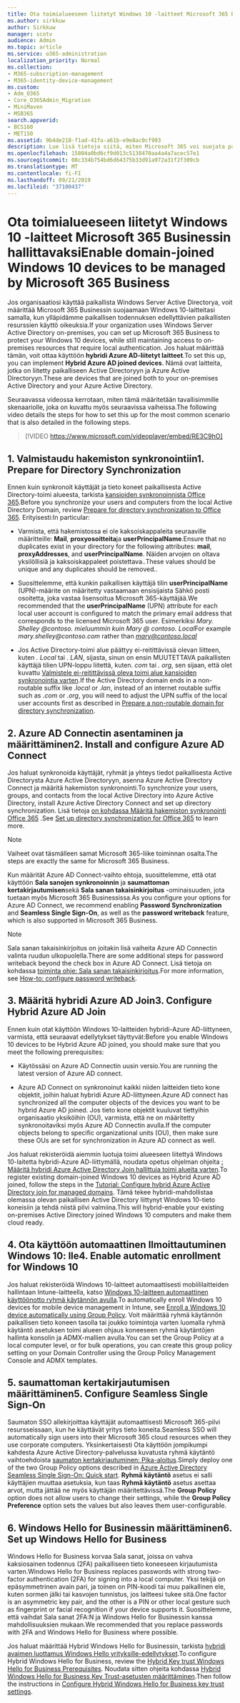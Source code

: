 ```yaml
---
title: Ota toimialueeseen liitetyt Windows 10 -laitteet Microsoft 365 Businessin hallittavaksi
ms.author: sirkkuw
author: Sirkkuw
manager: scotv
audience: Admin
ms.topic: article
ms.service: o365-administration
localization_priority: Normal
ms.collection:
- M365-subscription-management
- M365-identity-device-management
ms.custom:
- Adm_O365
- Core_O365Admin_Migration
- MiniMaven
- MSB365
search.appverid:
- BCS160
- MET150
ms.assetid: 9b4de218-f1ad-41fa-a61b-e9e8ac0cf993
description: Lue lisä tietoja siitä, miten Microsoft 365 voi suojata paikallisia mainoksia, jotka on liitetty Windows 10-laitteisiin.
ms.openlocfilehash: 15804a0bd6cf9d013c5138470aa4a4a7acec57e1
ms.sourcegitcommit: 08c334b754bd6d64375b33d91a972a31f2f309cb
ms.translationtype: MT
ms.contentlocale: fi-FI
ms.lasthandoff: 09/21/2019
ms.locfileid: "37100437"
---
```

# <a name="enable-domain-joined-windows-10-devices-to-be-managed-by-microsoft-365-business"></a><span data-ttu-id="27afe-103">Ota toimialueeseen liitetyt Windows 10 -laitteet Microsoft 365 Businessin hallittavaksi</span><span class="sxs-lookup"><span data-stu-id="27afe-103">Enable domain-joined Windows 10 devices to be managed by Microsoft 365 Business</span></span>

<span data-ttu-id="27afe-104">Jos organisaatiosi käyttää paikallista Windows Server Active Directorya, voit määrittää Microsoft 365 Businessin suojaamaan Windows 10-laitteitasi samalla, kun ylläpidämme paikallisen todennuksen edellyttävien paikallisten resurssien käyttö oikeuksia.</span><span class="sxs-lookup"><span data-stu-id="27afe-104">If your organization uses Windows Server Active Directory on-premises, you can set up Microsoft 365 Business to protect your Windows 10 devices, while still maintaining access to on-premises resources that require local authentication.</span></span>
<span data-ttu-id="27afe-105">Jos haluat määrittää tämän, voit ottaa käyttöön **hybridi Azure AD-liitetyt laitteet**.</span><span class="sxs-lookup"><span data-stu-id="27afe-105">To set this up, you can implement **Hybrid Azure AD joined devices**.</span></span> <span data-ttu-id="27afe-106">Nämä ovat laitteita, jotka on liitetty paikalliseen Active Directoryyn ja Azure Active Directoryyn.</span><span class="sxs-lookup"><span data-stu-id="27afe-106">These are devices that are joined both to your on-premises Active Directory and your Azure Active Directory.</span></span>

<span data-ttu-id="27afe-107">Seuraavassa videossa kerrotaan, miten tämä määritetään tavallisimmille skenaariolle, joka on kuvattu myös seuraavissa vaiheissa.</span><span class="sxs-lookup"><span data-stu-id="27afe-107">The following video details the steps for how to set this up for the most common scenario that is also detailed in the following steps.</span></span>

> [!VIDEO https://www.microsoft.com/videoplayer/embed/RE3C9hO]
  

## <a name="1-prepare-for-directory-synchronization"></a><span data-ttu-id="27afe-108">1. Valmistaudu hakemiston synkronointiin</span><span class="sxs-lookup"><span data-stu-id="27afe-108">1. Prepare for Directory Synchronization</span></span> 

<span data-ttu-id="27afe-109">Ennen kuin synkronoit käyttäjät ja tieto koneet paikallisesta Active Directory-toimi alueesta, tarkista [kansioiden synkronoinnista Office 365](https://docs.microsoft.com/office365/enterprise/prepare-for-directory-synchronization).</span><span class="sxs-lookup"><span data-stu-id="27afe-109">Before you synchronize your users and computers from the local Active Directory Domain, review [Prepare for directory synchronization to Office 365](https://docs.microsoft.com/office365/enterprise/prepare-for-directory-synchronization).</span></span> <span data-ttu-id="27afe-110">Erityisesti:</span><span class="sxs-lookup"><span data-stu-id="27afe-110">In particular:</span></span>

   - <span data-ttu-id="27afe-111">Varmista, että hakemistossa ei ole kaksoiskappaleita seuraaville määritteille: **Mail**, **proxyosoitteita**ja **userPrincipalName**.</span><span class="sxs-lookup"><span data-stu-id="27afe-111">Ensure that no duplicates exist in your directory for the following attributes: **mail**, **proxyAddresses**, and **userPrincipalName**.</span></span> <span data-ttu-id="27afe-112">Näiden arvojen on oltava yksilöllisiä ja kaksoiskappaleet poistettava..</span><span class="sxs-lookup"><span data-stu-id="27afe-112">These values should be unique and any duplicates should be removed..</span></span>
   
   - <span data-ttu-id="27afe-113">Suosittelemme, että kunkin paikallisen käyttäjä tilin **userPrincipalName** (UPN)-määrite on määritetty vastaamaan ensisijaista Sähkö posti osoitetta, joka vastaa lisensoitua Microsoft 365-käyttäjää.</span><span class="sxs-lookup"><span data-stu-id="27afe-113">We recommended that the **userPrincipalName** (UPN) attribute for each local user account is configured to match the primary email address that corresponds to the licensed Microsoft 365 user.</span></span> <span data-ttu-id="27afe-114">Esimerkiksi *Mary. Shelley @<span>contoso.<span> mieluummin kuin* *Mary @ contoso. Local*</span><span class="sxs-lookup"><span data-stu-id="27afe-114">For example *mary.shelley@<span>contoso.<span>com* rather than *mary@contoso.local*</span></span>
   
   - <span data-ttu-id="27afe-115">Jos Active Directory-toimi alue päättyy ei-reitittävissä olevan liitteen, kuten *. Local* tai *. LAN*, sijasta, sinun on ensin MUUTETTAVA paikallisten käyttäjä tilien UPN-loppu liitettä, kuten. *com* tai *. org*, sen sijaan, että olet kuvattu [Valmistele ei-reitittävissä oleva toimi alue kansioiden synkronointia varten](https://docs.microsoft.com/office365/enterprise/prepare-a-non-routable-domain-for-directory-synchronization).</span><span class="sxs-lookup"><span data-stu-id="27afe-115">If the Active Directory domain ends in a non-routable suffix like *.local* or *.lan*, instead of an internet routable suffix such as *.com* or *.org*, you will need to adjust the UPN suffix of the local user accounts first as described in [Prepare a non-routable domain for directory synchronization](https://docs.microsoft.com/office365/enterprise/prepare-a-non-routable-domain-for-directory-synchronization).</span></span> 

## <a name="2-install-and-configure-azure-ad-connect"></a><span data-ttu-id="27afe-116">2. Azure AD Connectin asentaminen ja määrittäminen</span><span class="sxs-lookup"><span data-stu-id="27afe-116">2. Install and configure Azure AD Connect</span></span>

<span data-ttu-id="27afe-117">Jos haluat synkronoida käyttäjät, ryhmät ja yhteys tiedot paikallisesta Active Directorysta Azure Active Directoryyn, asenna Azure Active Directory Connect ja määritä hakemiston synkronointi.</span><span class="sxs-lookup"><span data-stu-id="27afe-117">To synchronize your users, groups, and contacts from the local Active Directory into Azure Active Directory, install Azure Active Directory Connect and set up directory synchronization.</span></span> <span data-ttu-id="27afe-118">Lisä tietoja [on kohdassa Määritä hakemiston synkronointi Office 365](https://support.office.com/article/1b3b5318-6977-42ed-b5c7-96fa74b08846) .</span><span class="sxs-lookup"><span data-stu-id="27afe-118">See [Set up directory synchronization for Office 365](https://support.office.com/article/1b3b5318-6977-42ed-b5c7-96fa74b08846) to learn more.</span></span>

> [!NOTE]
> <span data-ttu-id="27afe-119">Vaiheet ovat täsmälleen samat Microsoft 365-liike toiminnan osalta.</span><span class="sxs-lookup"><span data-stu-id="27afe-119">The steps are exactly the same for Microsoft 365 Business.</span></span> 

<span data-ttu-id="27afe-120">Kun määrität Azure AD Connect-vaihto ehtoja, suosittelemme, että otat käyttöön **Sala sanojen synkronoinnin** ja **saumattoman kertakirjautumisen**sekä **Sala sanan takaisinkirjoitus** -ominaisuuden, jota tuetaan myös Microsoft 365 Businessissa.</span><span class="sxs-lookup"><span data-stu-id="27afe-120">As you configure your options for Azure AD Connect, we recommend enabling **Password Synchronization** and **Seamless Single Sign-On**, as well as the **password writeback** feature, which is also supported in Microsoft 365 Business.</span></span>

> [!NOTE]
> <span data-ttu-id="27afe-121">Sala sanan takaisinkirjoitus on joitakin lisä vaiheita Azure AD Connectin valinta ruudun ulkopuolella.</span><span class="sxs-lookup"><span data-stu-id="27afe-121">There are some additional steps for password writeback beyond the check box in Azure AD Connect.</span></span> <span data-ttu-id="27afe-122">Lisä tietoja on kohdassa [toiminta ohje: Sala sanan takaisinkirjoitus](https://docs.microsoft.com/azure/active-directory/authentication/howto-sspr-writeback).</span><span class="sxs-lookup"><span data-stu-id="27afe-122">For more information, see [How-to: configure password writeback](https://docs.microsoft.com/azure/active-directory/authentication/howto-sspr-writeback).</span></span> 

## <a name="3-configure-hybrid-azure-ad-join"></a><span data-ttu-id="27afe-123">3. Määritä hybridi Azure AD Join</span><span class="sxs-lookup"><span data-stu-id="27afe-123">3. Configure Hybrid Azure AD Join</span></span>

<span data-ttu-id="27afe-124">Ennen kuin otat käyttöön Windows 10-laitteiden hybridi-Azure AD-liittyneen, varmista, että seuraavat edellytykset täyttyvät:</span><span class="sxs-lookup"><span data-stu-id="27afe-124">Before you enable Windows 10 devices to be Hybrid Azure AD joined, you should make sure that you meet the following prerequisites:</span></span>

   - <span data-ttu-id="27afe-125">Käytössäsi on Azure AD Connectin uusin versio.</span><span class="sxs-lookup"><span data-stu-id="27afe-125">You are running the latest version of Azure AD connect.</span></span>

   - <span data-ttu-id="27afe-126">Azure AD Connect on synkronoinut kaikki niiden laitteiden tieto kone objektit, joihin haluat hybridi Azure AD-liittyneen.</span><span class="sxs-lookup"><span data-stu-id="27afe-126">Azure AD connect has synchronized all the computer objects of the devices you want to be hybrid Azure AD joined.</span></span> <span data-ttu-id="27afe-127">Jos tieto kone objektit kuuluvat tiettyihin organisaatio yksiköihin (OU), varmista, että ne on määritetty synkronoitaviksi myös Azure AD Connectin avulla.</span><span class="sxs-lookup"><span data-stu-id="27afe-127">If the computer objects belong to specific organizational units (OU), then make sure these OUs are set for synchronization in Azure AD connect as well.</span></span>

<span data-ttu-id="27afe-128">Jos haluat rekisteröidä aiemmin luotuja toimi alueeseen liitettyä Windows 10-laitetta hybridi-Azure AD-liittymällä, noudata opetus ohjelman ohjeita [: Määritä hybridi Azure Active Directory Join hallittuja toimi alueita varten](https://docs.microsoft.com/azure/active-directory/devices/hybrid-azuread-join-managed-domains#configure-hybrid-azure-ad-join).</span><span class="sxs-lookup"><span data-stu-id="27afe-128">To register existing domain-joined Windows 10 devices as Hybrid Azure AD joined, follow the steps in the [Tutorial: Configure hybrid Azure Active Directory join for managed domains](https://docs.microsoft.com/azure/active-directory/devices/hybrid-azuread-join-managed-domains#configure-hybrid-azure-ad-join).</span></span> <span data-ttu-id="27afe-129">Tämä tekee hybridi-mahdollistaa olemassa olevan paikallisen Active Directory liittynyt Windows 10-tieto koneisiin ja tehdä niistä pilvi valmiina.</span><span class="sxs-lookup"><span data-stu-id="27afe-129">This will hybrid-enable your existing on-premises Active Directory joined Windows 10 computers and make them cloud ready.</span></span>
    
## <a name="4-enable-automatic-enrollment-for-windows-10"></a><span data-ttu-id="27afe-130">4. Ota käyttöön automaattinen Ilmoittautuminen Windows 10: lle</span><span class="sxs-lookup"><span data-stu-id="27afe-130">4. Enable automatic enrollment for Windows 10</span></span>

 <span data-ttu-id="27afe-131">Jos haluat rekisteröidä Windows 10-laitteet automaattisesti mobiililaitteiden hallintaan Intune-laitteella, katso [Windows 10-laitteen automaattinen käyttöönotto ryhmä käytännön avulla](https://docs.microsoft.com/windows/client-management/mdm/enroll-a-windows-10-device-automatically-using-group-policy).</span><span class="sxs-lookup"><span data-stu-id="27afe-131">To automatically enroll Windows 10 devices for mobile device management in Intune, see [Enroll a Windows 10 device automatically using Group Policy](https://docs.microsoft.com/windows/client-management/mdm/enroll-a-windows-10-device-automatically-using-group-policy).</span></span> <span data-ttu-id="27afe-132">Voit määrittää ryhmä käytännön paikallisen tieto koneen tasolla tai joukko toimintoja varten luomalla ryhmä käytäntö asetuksen toimi alueen ohjaus koneeseen ryhmä käytäntöjen hallinta konsolin ja ADMX-mallien avulla.</span><span class="sxs-lookup"><span data-stu-id="27afe-132">You can set the Group Policy at a local computer level, or for bulk operations, you can create this group policy setting on your Domain Controller using the Group Policy Management Console and ADMX templates.</span></span>

## <a name="5-configure-seamless-single-sign-on"></a><span data-ttu-id="27afe-133">5. saumattoman kertakirjautumisen määrittäminen</span><span class="sxs-lookup"><span data-stu-id="27afe-133">5. Configure Seamless Single Sign-On</span></span>

  <span data-ttu-id="27afe-134">Saumaton SSO allekirjoittaa käyttäjät automaattisesti Microsoft 365-pilvi resursseissaan, kun he käyttävät yritys tieto koneita.</span><span class="sxs-lookup"><span data-stu-id="27afe-134">Seamless SSO will automatically sign users into their Microsoft 365 cloud resources when they use corporate computers.</span></span> <span data-ttu-id="27afe-135">Yksinkertaisesti Ota käyttöön jompikumpi kahdesta Azure Active Directory-palvelussa kuvatusta ryhmä käytäntö vaihtoehdoista [saumaton kertakirjautuminen: Pika-aloitus](https://docs.microsoft.com/azure/active-directory/hybrid/how-to-connect-sso-quick-start#step-2-enable-the-feature).</span><span class="sxs-lookup"><span data-stu-id="27afe-135">Simply deploy one of the two Group Policy options described in [Azure Active Directory Seamless Single Sign-On: Quick start](https://docs.microsoft.com/azure/active-directory/hybrid/how-to-connect-sso-quick-start#step-2-enable-the-feature).</span></span> <span data-ttu-id="27afe-136">**Ryhmä käytäntö** asetus ei salli käyttäjien muuttaa asetuksia, kun taas **Ryhmä käytäntö** asetus asettaa arvot, mutta jättää ne myös käyttäjän määritettävissä.</span><span class="sxs-lookup"><span data-stu-id="27afe-136">The **Group Policy** option does not allow users to change their settings, while the **Group Policy Preference** option sets the values but also leaves them user-configurable.</span></span>

## <a name="6-set-up-windows-hello-for-business"></a><span data-ttu-id="27afe-137">6. Windows Hello for Businessin määrittäminen</span><span class="sxs-lookup"><span data-stu-id="27afe-137">6. Set up Windows Hello for Business</span></span>

 <span data-ttu-id="27afe-138">Windows Hello for Business korvaa Sala sanat, joissa on vahva kaksiosainen todennus (2FA) paikalliseen tieto koneeseen kirjautumista varten.</span><span class="sxs-lookup"><span data-stu-id="27afe-138">Windows Hello for Business replaces passwords with strong two-factor authentication (2FA) for signing into a local computer.</span></span> <span data-ttu-id="27afe-139">Yksi tekijä on epäsymmetrinen avain pari, ja toinen on PIN-koodi tai muu paikallinen ele, kuten sormen jälki tai kasvojen tunnistus, jos laitteesi tukee sitä.</span><span class="sxs-lookup"><span data-stu-id="27afe-139">One factor is an asymmetric key pair, and the other is a PIN or other local gesture such as fingerprint or facial recognition if your device supports it.</span></span> <span data-ttu-id="27afe-140">Suosittelemme, että vaihdat Sala sanat 2FA:N ja Windows Hello for Businessin kanssa mahdollisuuksien mukaan.</span><span class="sxs-lookup"><span data-stu-id="27afe-140">We recommended that you replace passwords with 2FA and Windows Hello for Business where possible.</span></span>

<span data-ttu-id="27afe-141">Jos haluat määrittää Hybrid Windows Hello for Businessin, tarkista [hybridi avaimen luottamus Windows Hello yrityksille-edellytykset](https://docs.microsoft.com/windows/security/identity-protection/hello-for-business/hello-hybrid-key-trust-prereqs).</span><span class="sxs-lookup"><span data-stu-id="27afe-141">To configure Hybrid Windows Hello for Business, review the [Hybrid Key trust Windows Hello for Business Prerequisites](https://docs.microsoft.com/windows/security/identity-protection/hello-for-business/hello-hybrid-key-trust-prereqs).</span></span> <span data-ttu-id="27afe-142">Noudata sitten ohjeita kohdassa [Hybrid Windows Hello for Business Key Trust-asetusten määrittäminen](https://docs.microsoft.com/windows/security/identity-protection/hello-for-business/hello-hybrid-key-whfb-settings).</span><span class="sxs-lookup"><span data-stu-id="27afe-142">Then follow the instructions in [Configure Hybrid Windows Hello for Business key trust settings](https://docs.microsoft.com/windows/security/identity-protection/hello-for-business/hello-hybrid-key-whfb-settings).</span></span> 
